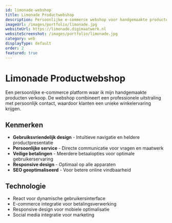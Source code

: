 ```yaml
---
id: limonade-webshop
title: Limonade Productwebshop
description: Persoonlijke e-commerce webshop voor handgemaakte producten met focus op kwaliteit en persoonlijk contact
imageUrl: /images/portfolio/limonade.jpg
websiteUrl: https://limonade.digimaatwerk.nl
websiteScreenshot: /images/portfolio/limonade.jpg
category: web
displayType: default
order: 2
featured: true
---
```


# Limonade Productwebshop

Een persoonlijke e-commerce platform waar ik mijn handgemaakte producten verkoop. De webshop combineert een professionele uitstraling met persoonlijk contact, waardoor klanten een unieke winkelervaring krijgen.

## Kenmerken

- **Gebruiksvriendelijk design** - Intuïtieve navigatie en heldere productpresentatie
- **Persoonlijke service** - Directe communicatie voor vragen en maatwerk
- **Veilige betalingen** - Meerdere betaalopties voor optimale gebruikerservaring
- **Responsive design** - Optimaal op alle apparaten
- **SEO geoptimaliseerd** - Voor betere online vindbaarheid

## Technologie

- React voor dynamische gebruikersinterface
- E-commerce integratie voor betalingsverwerking
- Responsive design voor mobiele optimalisatie
- Social media integratie voor marketing